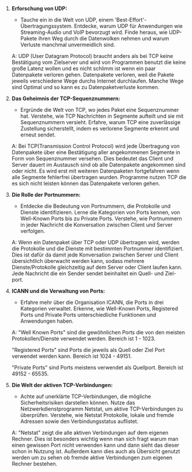 1. **Erforschung von UDP:**
    
    - Tauche ein in die Welt von UDP, einem 'Best-Effort'-Übertragungssystem. Entdecke, warum UDP für Anwendungen wie Streaming-Audio und VoIP bevorzugt wird. Finde heraus, wie UDP-Pakete ihren Weg durch die Datenwolken nehmen und warum Verluste manchmal unvermeidlich sind.

	A: UDP (User Datagram Protocol) braucht anders als bei TCP keine Bestätigung vom Zielserver und wird von Programmen benutzt die keine große Latenz wollen und es nicht schlimm ist wenn ein paar Datenpakete verloren gehen. Datenpakete verloren, weil die Pakete jeweils verschiedene Wege durchs Internet durchlaufen. Manche Wege sind Optimal und so kann es zu Datenpaketverluste kommen.

2. **Das Geheimnis der TCP-Sequenznummern:**
    
    - Ergründe die Welt von TCP, wo jedes Paket eine Sequenznummer hat. Verstehe, wie TCP Nachrichten in Segmente aufteilt und sie mit Sequenznummern versieht. Erfahre, warum TCP eine zuverlässige Zustellung sicherstellt, indem es verlorene Segmente erkennt und erneut sendet.

	A: Bei TCP(Transmission Control Protocol) wird jede Übertragung von Datenpakete über eine Bestätigung aller angekommenen Segmente in Form von Sequenznummer versehen. Dies bedeutet das Client und Server dauert im Austausch sind ob alle Datenpakete angekommen sind oder nicht. Es wird erst mit weiteren Datenpaketen fortgefahren wenn alle Segmente fehlerfrei übertragen wurden. Programme nutzen TCP die es sich nicht leisten können das Datenpakete verloren gehen.

3. **Die Rolle der Portnummern:**
    
    - Entdecke die Bedeutung von Portnummern, die Protokolle und Dienste identifizieren. Lerne die Kategorien von Ports kennen, von Well-Known Ports bis zu Private Ports. Verstehe, wie Portnummern in jeder Nachricht die Konversation zwischen Client und Server verfolgen.

	A: Wenn ein Datenpaket über TCP oder UDP übertragen wird, werden die Protokolle und die Dienste mit bestimmten Portnummer identifiziert. Dies ist dafür da damit jede Konversation zwischen Server und Client übersichtlich überwacht werden kann, sodass mehrere Dienste/Protokolle gleichzeitig auf dem Server oder Client laufen kann. Jede Nachricht die ein Sender sendet beinhaltet ein Quell- und Ziel-port. 

4. **ICANN und die Verwaltung von Ports:**
    
    - Erfahre mehr über die Organisation ICANN, die Ports in drei Kategorien verwaltet. Erkenne, wie Well-Known Ports, Registered Ports und Private Ports unterschiedliche Funktionen und Anwendungen haben.

	A: "Well Known Ports" sind die gewöhnlichen Ports die von den meisten Protokollen/Dienste verwendet werden. Bereich ist 1 - 1023.
	 
	 "Registered Ports" sind Ports die jeweils als Quell oder Ziel Port verwendet werden kann. Bereich ist 1024 - 49151.
	
	 "Private Ports" sind Ports meistens verwendet als Quellport. Bereich ist 49152 - 65535.

5. **Die Welt der aktiven TCP-Verbindungen:**
    
    - Achte auf unerklärte TCP-Verbindungen, die mögliche Sicherheitsrisiken darstellen können. Nutze das Netzwerkdienstprogramm Netstat, um aktive TCP-Verbindungen zu überprüfen. Verstehe, wie Netstat Protokolle, lokale und fremde Adressen sowie den Verbindungsstatus auflistet.

	A: "Netstat" zeigt die alle aktiven Verbindungen auf dem eigenen Rechner. Dies ist besonders wichtig wenn man sich fragt warum man einen gewissen Port nicht verwenden kann und dann sieht das dieser schon in Nutzung ist. Außerdem kann dies auch als Übersicht genutzt werden um zu sehen ob fremde aktive Verbindungen zum eigenen Rechner bestehen.
